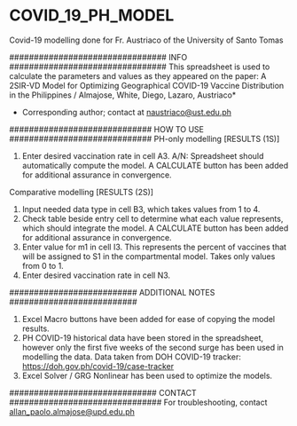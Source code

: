 # COVID_19_PH_MODEL
Covid-19 modelling done for Fr. Austriaco of the University of Santo Tomas

################################ INFO ################################
This spreadsheet is used to calculate the parameters and values as
they appeared on the paper:
A 2SIR-VD Model for Optimizing Geographical COVID-19 Vaccine
Distribution in the Philippines / Almajose, White, Diego, Lazaro,
Austriaco*
* Corresponding author; contact at naustriaco@ust.edu.ph

############################# HOW TO USE #############################
PH-only modelling [RESULTS (1S)]
1. 	Enter desired vaccination rate in cell A3. 
A/N: Spreadsheet should automatically compute the model. A CALCULATE
button has been added for additional assurance in convergence.

Comparative modelling [RESULTS (2S)]
1. 	Input needed data type in cell B3, which takes values from 1 to 4.
2. 	Check table beside entry cell to determine what each value
	represents, which should integrate the model. A CALCULATE button
	has been added for additional assurance in convergence.
3. 	Enter value for m1 in cell I3. This represents the percent of
	vaccines that will be assigned to S1 in the compartmental model.
	Takes only values from 0 to 1.
4. 	Enter desired vaccination rate in cell N3. 

########################## ADDITIONAL NOTES ##########################
1. 	Excel Macro buttons have been added for ease of copying the model
	results.
2.	PH COVID-19 historical data have been stored in the spreadsheet,
	however only the first five weeks of the second surge has been used
	in modelling the data. Data taken from DOH COVID-19 tracker:
	https://doh.gov.ph/covid-19/case-tracker
3. 	Excel Solver / GRG Nonlinear has been used to optimize the models. 

############################## CONTACT ###############################
For troubleshooting, contact allan_paolo.almajose@upd.edu.ph
